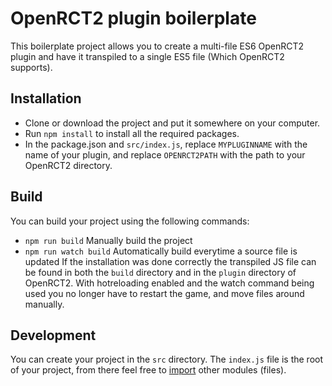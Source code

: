 # OpenRCT2 plugin boilerplate
This boilerplate project allows you to create a multi-file ES6 OpenRCT2 plugin and have it transpiled to a single ES5 file (Which OpenRCT2 supports).

## Installation
- Clone or download the project and put it somewhere on your computer.
- Run `npm install` to install all the required packages.
- In the package.json and `src/index.js`, replace `MYPLUGINNAME` with the name of your plugin, and replace `OPENRCT2PATH` with the path to your OpenRCT2 directory.

## Build
You can build your project using the following commands:
- `npm run build` Manually build the project
- `npm run watch build` Automatically build everytime a source file is updated
If the installation was done correctly the transpiled JS file can be found in both the `build` directory and in the `plugin` directory of OpenRCT2. 
With hotreloading enabled and the watch command being used you no longer have to restart the game, and move files around manually.

## Development
You can create your project in the `src` directory. The `index.js` file is the root of your project, from there feel free to [import](https://developer.mozilla.org/en-US/docs/Web/JavaScript/Reference/Statements/import) other modules (files).
